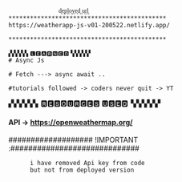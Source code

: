                   d͙e͙p͙l͙o͙y͙e͙d͙ ͙u͙r͙l͙
    ********************************************
    https://weatherapp-js-v01-200522.netlify.app/

    ********************************************

    ▞▞▞▞▞▖🅻🅴🅰🆁🅽🅴🅳▝▞▞▞▞▞
    # Async Js

    # Fetch ---> async await ..

    #tutorials followed -> coders never quit -> YT

▞▞▞▞▞▖🆁🅴🆂🅾🆄🆁🅲🅴🆂 🆄🆂🅴🅳▝▞▞▞▞▞

#### API -> https://openweathermap.org/

################### !IMPORTANT :#############################

          i have removed Api key from code
          but not from deployed version

